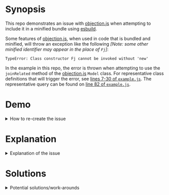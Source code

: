 # Synopsis #
This repo demonstrates an issue with
[objection.js](https://vincit.github.io/objection.js)
when attempting to include it in a  minified bundle using
[esbuild](https://github.com/evanw/esbuild).


Some features of
[objection.js](https://vincit.github.io/objection.js),
when used in code that is bundled and minified, will throw an exception like
the following
*[Note: some other minified identifier may appear in the place of `Fj`]*:
```
TypeError: Class constructor Fj cannot be invoked without 'new'
```


In the example in this repo, the error is thrown when attempting to use
the `joinRelated` method of the
[objection.js](https://vincit.github.io/objection.js)
`Model` class.
For representative class definitions that will trigger the error, see
[lines 7-30 of `example.js`](
https://github.com/mattharcourt/objection-minify-issue/blob/bb9c979e981f4c3c0520b2ec12b1817f4f83a674/example.js#L7-L30
).
The representative query can be found on [line 82 of `example.js`](
https://github.com/mattharcourt/objection-minify-issue/blob/bb9c979e981f4c3c0520b2ec12b1817f4f83a674/example.js#L82
).



# Demo #

<details>
<summary>How to re-create the issue</summary>

1. Clone [this repo](https://github.com/mattharcourt/objection-minify-issue)
2. Install dependencies (e.g. `yarn install` or `npm install`)
3. Run the package scripts
    * `yarn minified` or `npm run minified` to bundle and run the minified
    example code and exhibit the error.
    * `yarn unminified` or `npm run unminified` to bundle and run the example
    code without minification and without error.
    * `yarn partial` or `npm run partial` to bundle and run the example code
    with whitespace and syntax minification, but without identifier
    minification (no error).

</details>


# Explanation #

<details>
<summary>Explanation of the issue</summary>

The issue appears to be in [`knexUtils.js`](
https://github.com/Vincit/objection.js/blob/0d4b39a96448e57144d37c11b507a9fe3b131656/lib/utils/knexUtils.js#L39-L49
) (lines 39-39)

Notice that the checks for
`isKnexQueryBuilder`, `isKnexJoinBuilder`, and `isKnexRaw`
look for a specific constructor using a literal string value.
This comparison is bound to fail when the identifiers being compared against
have been minified.
</details>


# Solutions #

<details>
<summary>Potential solutions/work-arounds</summary>

1. The first solution is to avoid minifying the code, with the obvious downside
being a larger bundle size.
Of course the impact will vary depending on the project, but for this example
(where the majority of the code is
[objection.js](https://vincit.github.io/objection.js)
and
[knex](https://github.com/knex/knex)
) the unminified bundle is twice the size of the minified bundle.

2. The second solution is to *partially* minify the code by utilizing the more
granular `--minify-whitespace` and `--minify-syntax` options of
[esbuild](https://github.com/evanw/esbuild)
instead of the more general `--minify` option (i.e. avoiding identifier
minification which can be seperately controlled via the `--minify-identifiers`
option).
This will avoid the issue while still providing some reduction in the size of
the bundle (though less reduction than with full minification).

3. The third possible solution is to modify the code in
[objection.js](https://vincit.github.io/objection.js)
so that a string literal is not used to complete the checks within
`isKnexQueryBuilder`, `isKnexJoinBuilder`, and `isKnexRaw`
found in
[`knexUtils.js`](
https://github.com/Vincit/objection.js/blob/0d4b39a96448e57144d37c11b507a9fe3b131656/lib/utils/knexUtils.js#L39-L49
)
Here are three potential modifications that could be made:

    1.  The obvious solution is to utilize `instanceof` to see if the variable
    is an instance of the appropriate class.
    However, this is not possible because the classes of interest are internal
    to [knex](https://github.com/knex/knex) and are not publicly exported.
    So, the first potential modification is to modify
    [knex](https://github.com/knex/knex)
    so that the 
    [`Builder`](https://github.com/knex/knex/blob/master/lib/query/querybuilder.js),
    [`JoinClause`](https://github.com/knex/knex/blob/master/lib/query/joinclause.js)
    and
    [`Raw`](https://github.com/knex/knex/blob/master/lib/raw.js)
    classes are exported publicly, so that the appropriate identifier is used
    even when minified.
    Then the
    [objection.js](https://vincit.github.io/objection.js)
    [`knexUtils.js`](
    https://github.com/Vincit/objection.js/blob/0d4b39a96448e57144d37c11b507a9fe3b131656/lib/utils/knexUtils.js#L39-L49
    ) checks could be modified similar to:
        ```javascript
        import { JoinClause } from 'knex'
        function isKnexJoinBuilder(value) {
            return value instanceof JoinClause;
        }
        ```
        Note that this requires changes within both
        [knex](https://github.com/knex/knex)
        and
        [objection.js](https://vincit.github.io/objection.js)

    2. The next possibility restricts changes to within the
    [objection.js](https://vincit.github.io/objection.js)
    file
    [`knexUtils.js`](
    https://github.com/Vincit/objection.js/blob/0d4b39a96448e57144d37c11b507a9fe3b131656/lib/utils/knexUtils.js#L39-L49
    )
    where the
    `isKnexQueryBuilder`, `isKnexJoinBuilder`, and `isKnexRaw`
    functions could utilize unique properties of each
    [knex](https://github.com/knex/knex)
    class to identify instances of each.
    While it may not be required, you could also still ensure that each has
    **a** constructor (just not a specific constructor), e.g.

        ``` javascript
        function hasConstructor(value) {
            return isObject(value) && isFunction(value.constructor);
        }
        ```

        And then check for the existence of fields unique to each class, e.g.

        ``` javascript
        function isKnexQueryBuilder(value) {
            return (
                hasConstructor(value) &&
                isFunction(value.select) &&
                isFunction(value.column) &&
                value.select === value.column &&
                'client' in value
            );
        }
        ```
        See [knex/lib/query/querybuilder.js:L1452-L1453](
        https://github.com/knex/knex/blob/c3655ef5af5dbf0b251574b4bf3547d19d6facf8/lib/query/querybuilder.js#L1452-L1453
        )


        ``` javascript
        function isKnexJoinBuilder(value) {
            return hasConstructor(value) && value.grouping === 'join' && 'joinType' in value;
        }
        ```
        See [knex/lib/query/joinclause.js:L237-L239](
        https://github.com/knex/knex/blob/c3655ef5af5dbf0b251574b4bf3547d19d6facf8/lib/query/joinclause.js#L237-L239
        )


        ``` javascript
        function isKnexRaw(value) {
            return hasConstructor(value) && value.isRawInstance && 'client' in value;
        }
        ```
        See [knex/lib/raw.js:L131-L132](
        https://github.com/knex/knex/blob/c3655ef5af5dbf0b251574b4bf3547d19d6facf8/lib/raw.js#L131-L132
        )
        \
        \
        Note that these changes rely on the internals of
        [knex](https://github.com/knex/knex)
        (i.e. not part of the public API), and therefore could be subject to change.


    3. Another possibility makes changes to
    [knex](https://github.com/knex/knex)
    as well as
    [objection.js](https://vincit.github.io/objection.js)
    such that each instance of these classes has a property which identifies
    it's type.
    For example, the
    [`Raw`](https://github.com/knex/knex/blob/master/lib/raw.js)
    [knex](https://github.com/knex/knex)
    class already has a flag (`isRawInstance`) that is used internally within
    [knex](https://github.com/knex/knex)
    and could be relied on to identify instances of each class (see above).
    Similarly, an `isBuilderInstance` flag could be added to [`Builder`](
    https://github.com/knex/knex/blob/c3655ef5af5dbf0b251574b4bf3547d19d6facf8/lib/query/querybuilder.js#L53
    )
    and an `isJoinClauseInstance` flag could be added to [`JoinClause`](
    https://github.com/knex/knex/blob/c3655ef5af5dbf0b251574b4bf3547d19d6facf8/lib/query/joinclause.js#L39
    ).
    Then the appropriate modifications (similar to those above) could be made
    within [objection.js](https://vincit.github.io/objection.js).
    This change would essentially be a request to make these flags part of the
    official public API of [knex](https://github.com/knex/knex), rather than
    exporting the internal classes.

</details>
